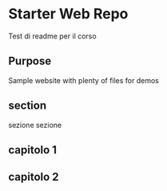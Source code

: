 # Starter Web Repo

Test di readme per il corso

## Purpose

Sample website with plenty of files for demos

## section

sezione
sezione

## capitolo 1

## capitolo 2
